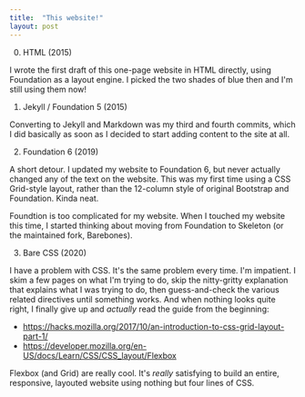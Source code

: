 ```yaml
---
title:  "This website!"
layout: post
---
```


0. HTML (2015)

I wrote the first draft of this one-page website in HTML directly, using
Foundation as a layout engine. I picked the two shades of blue then and I'm
still using them now!

1. Jekyll / Foundation 5 (2015)

Converting to Jekyll and Markdown was my third and fourth commits, which I did
basically as soon as I decided to start adding content to the site at all.

2. Foundation 6 (2019)

A short detour. I updated my website to Foundation 6, but never actually changed
any of the text on the website. This was my first time using a CSS Grid-style
layout, rather than the 12-column style of original Bootstrap and Foundation.
Kinda neat.

Foundtion is too complicated for my website. When I touched my website this
time, I started thinking about moving from Foundation to Skeleton (or the
maintained fork, Barebones).

3. Bare CSS (2020)

I have a problem with CSS. It's the same problem every time. I'm impatient. I
skim a few pages on what I'm trying to do, skip the nitty-gritty explanation
that explains what I was trying to do, then guess-and-check the various related
directives until something works. And when nothing looks quite right, I finally
give up and _actually_ read the guide from the beginning:

* https://hacks.mozilla.org/2017/10/an-introduction-to-css-grid-layout-part-1/
* https://developer.mozilla.org/en-US/docs/Learn/CSS/CSS_layout/Flexbox

Flexbox (and Grid) are really cool. It's _really_ satisfying to build an entire,
responsive, layouted website using nothing but four lines of CSS.
